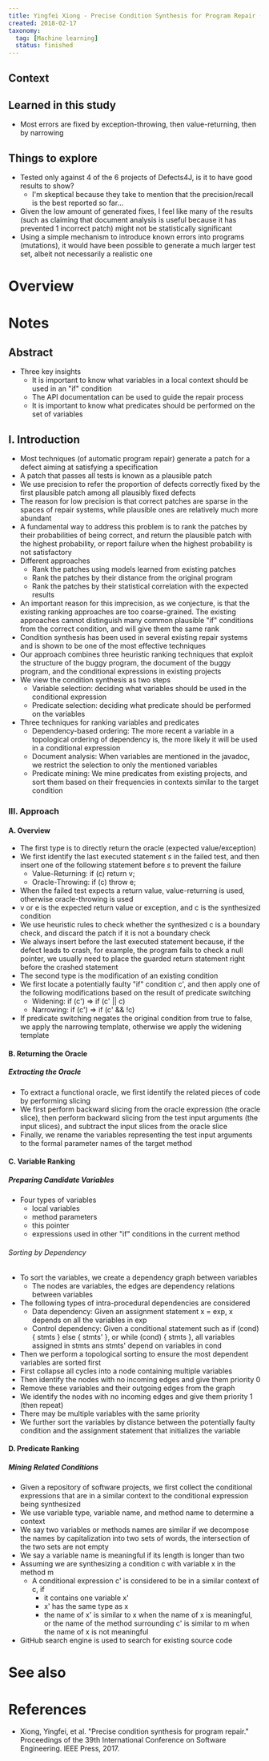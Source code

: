 ```yaml
---
title: Yingfei Xiong - Precise Condition Synthesis for Program Repair (2017)
created: 2018-02-17
taxonomy:
  tag: [Machine learning]
  status: finished
---
```


## Context

## Learned in this study
* Most errors are fixed by exception-throwing, then value-returning, then by narrowing

## Things to explore
* Tested only against 4 of the 6 projects of Defects4J, is it to have good results to show?
	* I'm skeptical because they take to mention that the precision/recall is the best reported so far...
* Given the low amount of generated fixes, I feel like many of the results (such as claiming that document analysis is useful because it has prevented 1 incorrect patch) might not be statistically significant
* Using a simple mechanism to introduce known errors into programs (mutations), it would have been possible to generate a much larger test set, albeit not necessarily a realistic one

# Overview

# Notes
## Abstract
* Three key insights
	* It is important to know what variables in a local context should be used in an "if" condition
	* The API documentation can be used to guide the repair process
	* It is important to know what predicates should be performed on the set of variables

## I. Introduction
* Most techniques (of automatic program repair) generate a patch for a defect aiming at satisfying a specification
* A patch that passes all tests is known as a plausible patch
* We use precision to refer the proportion of defects correctly fixed by the first plausible patch among all plausibly fixed defects
* The reason for low precision is that correct patches are sparse in the spaces of repair systems, while plausible ones are relatively much more abundant
* A fundamental way to address this problem is to rank the patches by their probabilities of being correct, and return the plausible patch with the highest probability, or report failure when the highest probability is not satisfactory
* Different approaches
	* Rank the patches using models learned from existing patches
	* Rank the patches by their distance from the original program
	* Rank the patches by their statistical correlation with the expected results
* An important reason for this imprecision, as we conjecture, is that the existing ranking approaches are too coarse-grained. The existing approaches cannot distinguish many common plausible "if" conditions from the correct condition, and will give them the same rank
* Condition synthesis has been used in several existing repair systems and is shown to be one of the most effective techniques
* Our approach combines three heuristic ranking techniques that exploit the structure of the buggy program, the document of the buggy program, and the conditional expressions in existing projects
* We view the condition synthesis as two steps
	* Variable selection: deciding what variables should be used in the conditional expression
	* Predicate selection: deciding what predicate should be performed on the variables
* Three techniques for ranking variables and predicates
	* Dependency-based ordering: The more recent a variable in a topological ordering of dependency is, the more likely it will be used in a conditional expression
	* Document analysis: When variables are mentioned in the javadoc, we restrict the selection to only the mentioned variables
	* Predicate mining: We mine predicates from existing projects, and sort them based on their frequencies in contexts similar to the target condition

### III. Approach
#### A. Overview
* The first type is to directly return the oracle (expected value/exception)
* We first identify the last executed statement $s$ in the failed test, and then insert one of the following statement before $s$ to prevent the failure
	* Value-Returning: if (c) return v;
	* Oracle-Throwing: if (c) throw e;
* When the failed test expects a return value, value-returning is used, otherwise oracle-throwing is used
* v or e is the expected return value or exception, and c is the synthesized condition
* We use heuristic rules to check whether the synthesized c is a boundary check, and discard the patch if it is not a boundary check
* We always insert before the last executed statement because, if the defect leads to crash, for example, the program fails to check a null pointer, we usually need to place the guarded return statement right before the crashed statement
* The second type is the modification of an existing condition
* We first locate a potentially faulty "if" condition c', and then apply one of the following modifications based on the result of predicate switching
	* Widening: if (c') => if (c' || c)
	* Narrowing: if (c') => if (c' && !c)
* If predicate switching negates the original condition from true to false, we apply the narrowing template, otherwise we apply the widening template

#### B. Returning the Oracle
##### Extracting the Oracle
* To extract a functional oracle, we first identify the related pieces of code by performing slicing
* We first perform backward slicing from the oracle expression (the oracle slice), then perform backward slicing from the test input arguments (the input slices), and subtract the input slices from the oracle slice
* Finally, we rename the variables representing the test input arguments to the formal parameter names of the target method

#### C. Variable Ranking
##### Preparing Candidate Variables
* Four types of variables
	* local variables
	* method parameters
	* this pointer
	* expressions used in other "if" conditions in the current method

###### Sorting by Dependency
* To sort the variables, we create a dependency graph between variables
	* The nodes are variables, the edges are dependency relations between variables
* The following types of intra-procedural dependencies are considered
	* Data dependency: Given an assignment statement x = exp, x depends on all the variables in exp
	* Control dependency: Given a conditional statement such as if (cond) { stmts } else { stmts' }, or while (cond) { stmts }, all variables assigned in stmts ans stmts' depend on variables in cond
* Then we perform a topological sorting to ensure the most dependent variables are sorted first
* First collapse all cycles into a node containing multiple variables
* Then identify the nodes with no incoming edges and give them priority 0
* Remove these variables and their outgoing edges from the graph
* We identify the nodes with no incoming edges and give them priority 1 (then repeat)
* There may be multiple variables with the same priority
* We further sort the variables by distance between the potentially faulty condition and the assignment statement that initializes the variable

#### D. Predicate Ranking
##### Mining Related Conditions
* Given a repository of software projects, we first collect the conditional expressions that are in a similar context to the conditional expression being synthesized
* We use variable type, variable name, and method name to determine a context
* We say two variables or methods names are similar if we decompose the names by capitalization into two sets of words, the intersection of the two sets are not empty
* We say a variable name is meaningful if its length is longer than two
* Assuming we are synthesizing a condition c with variable x in the method m
	* A conditional expression c' is considered to be in a similar context of c, if
		* it contains one variable x'
		* x' has the same type as x
		* the name of x' is similar to x when the name of x is meaningful, or the name of the method surrounding c' is similar to m when the name of x is not meaningful
* GitHub search engine is used to search for existing source code

# See also

# References
* Xiong, Yingfei, et al. "Precise condition synthesis for program repair." Proceedings of the 39th International Conference on Software Engineering. IEEE Press, 2017.
